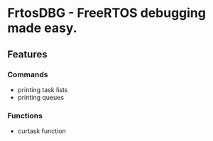 # FrtosDBG - FreeRTOS debugging made easy.

## Features

### Commands
- printing task lists
- printing queues

### Functions
- curtask function
